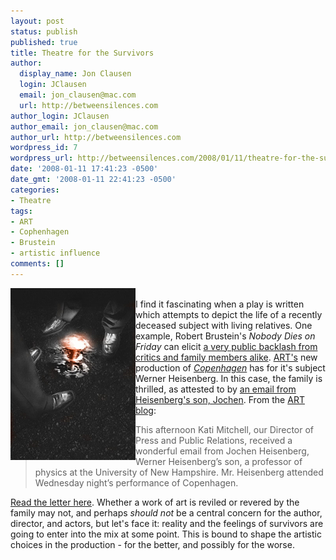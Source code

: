 ```yaml
---
layout: post
status: publish
published: true
title: Theatre for the Survivors
author:
  display_name: Jon Clausen
  login: JClausen
  email: jon_clausen@mac.com
  url: http://betweensilences.com
author_login: JClausen
author_email: jon_clausen@mac.com
author_url: http://betweensilences.com
wordpress_id: 7
wordpress_url: http://betweensilences.com/2008/01/11/theatre-for-the-survivors/
date: '2008-01-11 17:41:23 -0500'
date_gmt: '2008-01-11 22:41:23 -0500'
categories:
- Theatre
tags:
- ART
- Cophenhagen
- Brustein
- artistic influence
comments: []
---
```

<p>
<a href="http://amrep.org/copenhagen/"><img src="/images/2008/01/bomb3-press320.jpg" alt="Still from ART's Copenhagen" align="left"/></a><br />
I find it fascinating when a play is written which attempts to depict the life of a recently deceased subject with living relatives.   One example, Robert Brustein's <cite>Nobody Dies on Friday</cite> can elicit <a href="http://query.nytimes.com/gst/fullpage.html?res=990DE5D61F3DF93AA25757C0A96E958260">a very public backlash from critics and family members alike</a>.  <a href="http://amrep.org">ART's</a> new production of <cite><a href="http://amrep.org/copenhagen/">Copenhagen</a></cite> has for it's subject Werner Heisenberg.  In this case, the family is thrilled, as attested to by <a href="http://amrep.wordpress.com/2008/01/11/an-email-from-heisenbergs-son/#more-298">an email from Heisenberg's son, Jochen</a>.  From the <a href="http://amrep.wordpress.com/">ART blog</a>:</p>
<blockquote><p>
This afternoon Kati Mitchell, our Director of Press and Public Relations, received a wonderful email from Jochen Heisenberg, Werner Heisenberg’s son, a professor of physics at the University of New Hampshire. Mr. Heisenberg attended Wednesday night’s performance of Copenhagen.</p>
</blockquote>
<p><a href="http://amrep.wordpress.com/2008/01/11/an-email-from-heisenbergs-son/">Read the letter here</a>.  Whether a work of art is reviled or revered by the family may not, and perhaps <em>should not</em> be a central concern for the author, director, and actors, but let's face it:  reality and the feelings of survivors are going to enter into the mix at some point.  This is bound to shape the artistic choices in the production - for the better, and possibly for the worse.</p>
